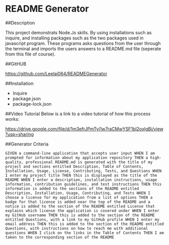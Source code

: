 # README Generator

##Description

This project demonstrats Node.Js skills. By using installations such as inquire, and installing packages such as the two packages used in javascript program. These programs asks questions from the user through the terminal and imports the users answers to a README.md file (seperate from this file of course).


##GitHUB

https://github.com/Leelai064/READMEGenerator

##Installation

* Inquire
* package.json
* package-lock.json

##Video Tutorial
Below is a link to a video tutorial of how this process works:

https://drive.google.com/file/d/1m3efrJPmTyj1w7raCMwYSF1bl2oxlgBi/view?usp=sharing

##Generator Criteria

``
GIVEN a command-line application that accepts user input
WHEN I am prompted for information about my application repository
THEN a high-quality, professional README.md is generated with the title of my project and sections entitled Description, Table of Contents, Installation, Usage, License, Contributing, Tests, and Questions
WHEN I enter my project title
THEN this is displayed as the title of the README
WHEN I enter a description, installation instructions, usage information, contribution guidelines, and test instructions
THEN this information is added to the sections of the README entitled Description, Installation, Usage, Contributing, and Tests
WHEN I choose a license for my application from a list of options
THEN a badge for that license is added near the top of the README and a notice is added to the section of the README entitled License that explains which license the application is covered under
WHEN I enter my GitHub username
THEN this is added to the section of the README entitled Questions, with a link to my GitHub profile
WHEN I enter my email address
THEN this is added to the section of the README entitled Questions, with instructions on how to reach me with additional questions
WHEN I click on the links in the Table of Contents
THEN I am taken to the corresponding section of the README
``

